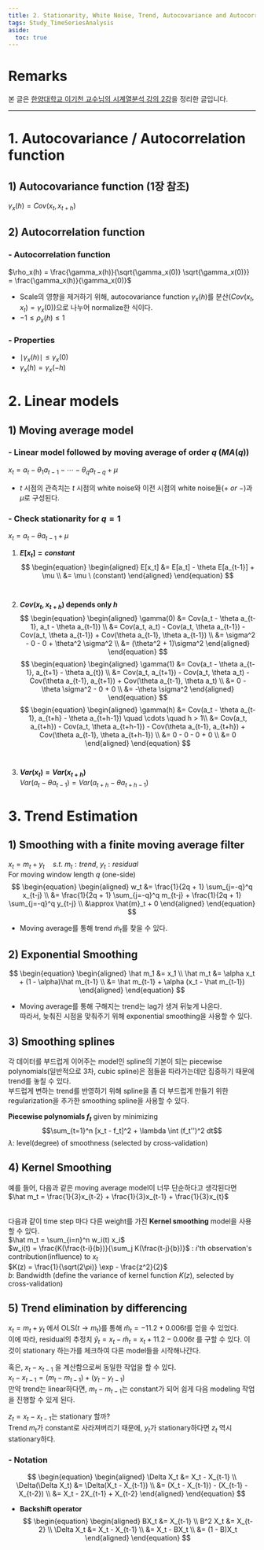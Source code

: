 ```yaml
---
title: 2. Stationarity, White Noise, Trend, Autocovariance and Autocorrelation
tags: Study_TimeSeriesAnalysis
aside:
  toc: true
---
```


# Remarks
본 글은 [한양대학교 이기천 교수님의 시계열분석 강의 2강](https://youtu.be/xhUEIHgbcnc)을 정리한 글입니다.

<!--more-->

---

# 1. Autocovariance / Autocorrelation function
## 1) Autocovariance function (1장 참조)
$\gamma_x(h) = Cov(x_t, x_{t+h})$

## 2) Autocorrelation function
### - Autocorrelation function
$\rho_x(h) = \frac{\gamma_x(h)}{\sqrt{\gamma_x(0)} \sqrt{\gamma_x(0)}} = \frac{\gamma_x(h)}{\gamma_x(0)}$ <br>
- Scale의 영향을 제거하기 위해, autocovariance function $\gamma_x(h)$를 분산($Cov(x_t, x_t) = \gamma_x(0)$)으로 나누어 normalize한 식이다. <br>
- $-1 \leq \rho_x(h) \leq 1$

### - Properties
- $\mid \gamma_x(h) \mid \leq \gamma_x(0)$ <br>
- $\gamma_x(h) = \gamma_x(-h)$ <br>


# 2. Linear models
## 1) Moving average model
### - Linear model followed by moving average of order $q$ ($MA(q)$)
$x_t = a_t - \theta_1 a_{t-1} - \cdots - \theta_q a_{t-q} + \mu$ <br>

- $t$ 시점의 관측치는 $t$ 시점의 white noise와 이전 시점의 white noise들($+ \ or \ -$)과 $\mu$로 구성된다. <br>

### - Check stationarity for $q=1$
$x_t = a_t - \theta a_{t-1} + \mu$ <br>

1. **$E[x_t] = constant$** <br>
$$
\begin{equation}
\begin{aligned}
  E[x_t] &= E[a_t] - \theta E[a_{t-1}] + \mu \\
  &= \mu \ (constant)
\end{aligned}
\end{equation}
$$
<br><br>
2. **$Cov(x_t, x_{t+h})$ depends only $h$** <br>
$$
\begin{equation}
\begin{aligned}
  \gamma(0) &= Cov(a_t - \theta a_{t-1}, a_t - \theta a_{t-1}) \\
  &= Cov(a_t, a_t) - Cov(a_t, \theta a_{t-1}) - Cov(a_t, \theta a_{t-1}) + Cov(\theta a_{t-1}, \theta a_{t-1}) \\
  &= \sigma^2 - 0 - 0 + \theta^2 \sigma^2 \\
  &= (\theta^2 + 1)\sigma^2
\end{aligned}
\end{equation}
$$
$$
\begin{equation}
\begin{aligned}
  \gamma(1) &= Cov(a_t - \theta a_{t-1}, a_{t+1} - \theta a_{t}) \\
  &= Cov(a_t, a_{t+1}) - Cov(a_t, \theta a_t) - Cov(\theta a_{t-1}, a_{t+1}) + Cov(\theta a_{t-1}, \theta a_t) \\
  &= 0 - \theta \sigma^2 - 0 + 0 \\
  &= -\theta \sigma^2
\end{aligned}
\end{equation}
$$
$$
\begin{equation}
\begin{aligned}
  \gamma(h) &= Cov(a_t - \theta a_{t-1}, a_{t+h} - \theta a_{t+h-1})  \quad \cdots \quad h > 1\\
  &= Cov(a_t, a_{t+h}) - Cov(a_t, \theta a_{t+h-1}) - Cov(\theta a_{t-1}, a_{t+h}) + Cov(\theta a_{t-1}, \theta a_{t+h-1}) \\
  &= 0 - 0 - 0 + 0 \\
  &= 0
\end{aligned}
\end{equation}
$$
<br><br>
3. **$Var(x_t) = Var(x_{t+h})$** <br>
$Var(a_t - \theta a_{t-1}) = Var(a_{t+h} - \theta a_{t+h-1})$

# 3. Trend Estimation
## 1) Smoothing with a finite moving average filter
$x_t = m_t + y_t \quad s.t. \ m_t: trend, \ y_t: residual$ <br>
For moving window length $q$ (one-side) <br>
$$
\begin{equation}
\begin{aligned}
  w_t &= \frac{1}{2q + 1} \sum_{j=-q}^q x_{t-j} \\
  &= \frac{1}{2q + 1} \sum_{j=-q}^q m_{t-j} + \frac{1}{2q + 1} \sum_{j=-q}^q y_{t-j} \\
  &\approx \hat{m}_t + 0
\end{aligned}
\end{equation}
$$

- Moving average를 통해 trend $\tilde{m}_t$를 찾을 수 있다. <br>

## 2) Exponential Smoothing
$$
\begin{equation}
\begin{aligned}
  \hat m_1 &= x_1 \\
  \hat m_t &= \alpha x_t + (1 - \alpha)\hat m_{t-1} \\
  &= \hat m_{t-1} + \alpha (x_t - \hat m_{t-1})
\end{aligned}
\end{equation}
$$

- Moving average를 통해 구해지는 trend는 lag가 생겨 뒤늦게 나온다. <br>
따라서, 늦춰진 시점을 맞춰주기 위해 exponential smoothing을 사용할 수 있다.

## 3) Smoothing splines
각 데이터를 부드럽게 이어주는 model인 spline의 기본이 되는 piecewise polynomials(일반적으로 3차, cubic spline)은 점들을 따라가는데만 집중하기 때문에 trend를 놓칠 수 있다. <br>
부드럽게 변하는 trend를 반영하기 위해 spline을 좀 더 부드럽게 만들기 위한 regularization을 추가한 smoothing spline을 사용할 수 있다. <br>

**Piecewise polynomials $f_t$** given by minimizing <br>
$$\sum_{t=1}^n [x_t - f_t]^2 + \lambda \int (f_t'')^2 dt$$
$\lambda$: level(degree) of smoothness (selected by cross-validation)

## 4) Kernel Smoothing
예를 들어, 다음과 같은 moving average model이 너무 단순하다고 생각된다면 <br>
$\hat m_t = \frac{1}{3}x_{t-2} + \frac{1}{3}x_{t-1} + \frac{1}{3}x_{t}$ <br><br>

다음과 같이 time step 마다 다른 weight를 가진 **Kernel smoothing** model을 사용할 수 있다. <br>
$\hat m_t = \sum_{i=n}^n w_i(t) x_i$ <br>
$w_i(t) = \frac{K(\frac{t-i}{b})}{\sum_j K(\frac{t-j}{b})}$ : $i$'th observation's contribution(influence) to $x_t$ <br>
$K(z) = \frac{1}{\sqrt(2\pi)} \exp - \frac{z^2}{2}$ <br>
$b$: Bandwidth (define the variance of kernel function $K(z)$, selected by cross-validation)

## 5) Trend elimination by differencing
$x_t = m_t + y_t$ 에서 OLS($t \to m_t$)를 통해 $\hat m_t = -11.2 + 0.006t$를 얻을 수 있었다. <br>
이에 따라, residual의 추정치 $\hat y_t = x_t - \hat m_t = x_t + 11.2 - 0.006t$ 를 구할 수 있다. 이것이 stationary 하는가를 체크하여 다른 model들을 시작해나간다. <br>

혹은, $x_t - x_{t-1}$ 을 계산함으로써 동일한 작업을 할 수 있다. <br>
$x_t - x_{t-1} = (m_t - m_{t-1}) + (y_t - y_{t-1})$ <br>
만약 trend는 linear하다면, $m_t - m_{t-1}$는 constant가 되어 쉽게 다음 modeling 작업을 진행할 수 있게 된다. <br>

$z_t = x_t - x_{t-1}$는 stationary 할까? <br>
Trend $m_t$가 constant로 사라져버리기 때문에, $y_t$가 stationary하다면 $z_t$ 역시 stationary하다. <br>

### - Notation
$$
\begin{equation}
\begin{aligned}
  \Delta X_t &= X_t - X_{t-1} \\
  \Delta(\Delta X_t) &= \Delta(X_t - X_{t-1}) \\
  &= (X_t - X_{t-1}) - (X_{t-1} - X_{t-2}) \\
  &= X_t - 2X_{t-1} + X_{t-2}
\end{aligned}
\end{equation}
$$

- **Backshift operator** <br>
$$
\begin{equation}
\begin{aligned}
  BX_t &= X_{t-1} \\
  B^2 X_t &= X_{t-2} \\
  \Delta X_t &= X_t - X_{t-1} \\
  &= X_t - BX_t \\
  &= (1 - B)X_t
\end{aligned}
\end{equation}
$$
